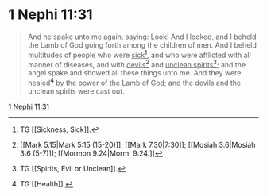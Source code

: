 # 1 Nephi 11:31

> And he spake unto me again, saying: Look! And I looked, and I beheld the Lamb of God going forth among the children of men. And I beheld multitudes of people who were <u>sick</u>[^a], and who were afflicted with all manner of diseases, and with <u>devils</u>[^b] and <u>unclean spirits</u>[^c]; and the angel spake and showed all these things unto me. And they were <u>healed</u>[^d] by the power of the Lamb of God; and the devils and the unclean spirits were cast out.

[1 Nephi 11:31](https://www.churchofjesuschrist.org/study/scriptures/bofm/1-ne/11?lang=eng&id=p31#p31)


[^a]: TG [[Sickness, Sick]].
[^b]: [[Mark 5.15|Mark 5:15 (15-20)]]; [[Mark 7.30|7:30]]; [[Mosiah 3.6|Mosiah 3:6 (5-7)]]; [[Mormon 9.24|Morm. 9:24.]]
[^c]: TG [[Spirits, Evil or Unclean]].
[^d]: TG [[Health]].
